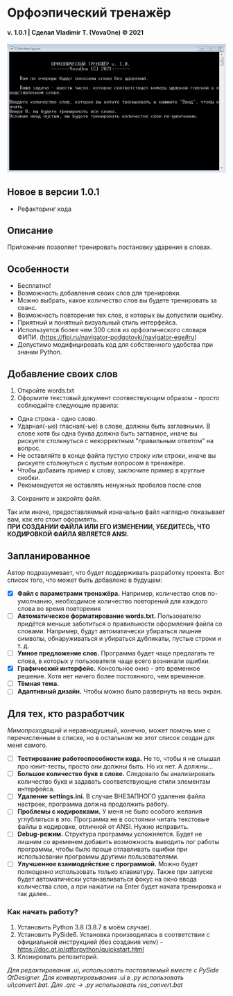 # Орфоэпический тренажёр
#### v. 1.0.1 |  Сделал Vladimir T. (VovaOne) © 2021

![GIF-Demo](orphoepic-trainer-presentation.gif)

## Новое в версии 1.0.1
- Рефакторинг кода

## Описание
Приложение позволяет тренировать постановку ударения в словах.

## Особенности
- Бесплатно!
- Возможность добавления своих слов для тренировки.
- Можно выбрать, какое количество слов вы будете тренировать за сеанс.
- Возможность повторения тех слов, в которых вы допустили ошибку.
- Приятный и понятный визуальный стиль интерфейса.
- Используется более чем 300 слов из орфоэпического словаря ФИПИ.
(https://fipi.ru/navigator-podgotovki/navigator-ege#ru)
- Допустимо модифицировать код для собственного удобства при знании Python.

## Добавление своих слов
1. Откройте words.txt
2. Оформите текстовый документ соотвествующим образом - просто соблюдайте следующие правила:
  - Одна строка - одно слово.
  - Ударная(-ые) гласная(-ые) в слове, должны быть заглавными. В слове хотя бы одна буква должна быть заглавное, иначе вы рискуете столкнуться с некорректным "правильным ответом" на вопрос.
  - Не оставляйте в конце файла пустую строку или строки, иначе вы рискуете столкнуться с пустым вопросом в тренажёре.
  - Чтобы добавить пример к слову, заключите пример в круглые скобки.
  - Рекомендуется не оставлять ненужных пробелов после слов
3. Сохраните и закройте файл.

Так или иначе, предоставляемый изначально файл наглядно показывает вам, как его стоит оформлять.  
**ПРИ СОЗДАНИИ ФАЙЛА ИЛИ ЕГО ИЗМЕНЕНИИ, УБЕДИТЕСЬ, ЧТО КОДИРОВКОЙ ФАЙЛА ЯВЛЯЕТСЯ ANSI.**

## Запланированное
Автор подразумевает, что будет поддерживать разработку проекта. Вот список того, что может быть добавлено в будущем:
- [x] **Файл с параметрами тренажёра.** Например, количество слов по-умолчанию, необходимое количество повторений для каждого слова во время повторения
- [ ] **Автоматическое форматирование words.txt.** Пользователю придётся меньше заботиться о правильности оформления файла со словами. Например, будут автоматически убираться лишние символы, обнаруживаться и убираться дубликаты, пустые строки и т. д.
- [ ] **Умное предложение слов.** Программа будет чаще предлагать те слова, в которых у пользователя чаще всего возникали ошибки.
- [x] **Графический интерфейс.** Консольное окно - это временное решение. Хотя нет ничего более постоянного, чем временное.
- [ ] **Тёмная тема.**
- [ ] **Адаптивный дизайн.** Чтобы можно было развернуть на весь экран.

## Для тех, кто разработчик
*Мимопроходящий* и неравнодушный, конечно, может помочь мне с перечисленным в списке, но в остальном же этот список создан для меня самого.

- [ ] **Тестирование работоспособности кода.** Не то, чтобы я не слышал про юнит-тесты, просто они должны быть. Но их нет. А должны...
- [ ] **Большое количество букв в слове.** Следовало бы анализировать количество букв и задавать соответствующие стили элементам интерфейса.
- [ ] **Удаление settings.ini.** В случае ВНЕЗАПНОГО удаления файла настроек, программа должна продолжить работу.
- [ ] **Проблемы с кодировками.** У меня не было особого желания углубляться в это. Программа не в состоянии читать текстовые файлы в кодировке, отличной от ANSI. Нужно исправить.
- [ ] **Debug-режим.** Структура программы усложняется. Будет не лишним со временем добавить возможность выводить лог работы программы, чтобы было проще отлавливать ошибки при использовании программы другими пользователями.
- [ ] **Улучшенное взаимодействие с программой.** Можно будет полноценно использовать только клавиатуру. Также при запуске будет автоматически устанавливаться фокус на окно ввода количества слов, а при нажатии на Enter будет начата тренировка и так далее...

### Как начать работу?
1. Установить Python 3.8 (3.8.7 в моём случае).
2. Установить PySide6. Установка производилась в соответствии с официальной инструкцией (без создания venv) - https://doc.qt.io/qtforpython/quickstart.html
3. Клонировать репозиторий.

*Для редактирования .ui, использовать поставляемый вместе с PySide QtDesigner. Для конвертировывания .ui в .py использовать ui\convert.bat. Для .qrc -> .py использовать res_convert.bat*
